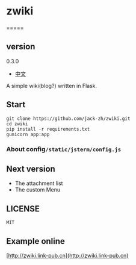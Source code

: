 # zwiki
=====

## version

  0.3.0

+ [中文](https://github.com/jack-zh/zwiki/blob/master/README_zh.md)

A simple wiki(blog?) written in Flask.

## Start

    git clone https://github.com/jack-zh/zwiki.git
    cd zwiki
    pip install -r requirements.txt
    gunicorn app:app

### About config`/static/jsterm/config.js`

## Next version
  + The attachment list
  + The custom Menu

## LICENSE

    MIT

## Example online

[http://zwiki.link-pub.cn](http://zwiki.link-pub.cn)
